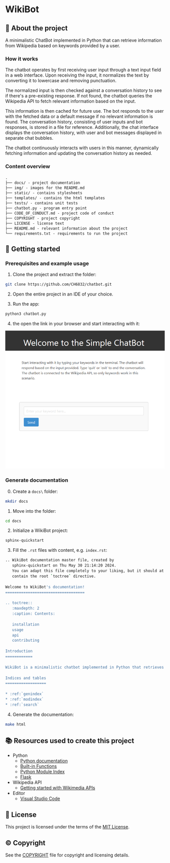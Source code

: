 # WikiBot

## :newspaper: About the project

A minimalistic ChatBot implemented in Python that can retrieve information from Wikipedia based on keywords provided by a user.

### How it works

The chatbot operates by first receiving user input through a text input field in a web interface. Upon receiving the input, it normalizes the text by converting it to lowercase and removing punctuation.

The normalized input is then checked against a conversation history to see if there's a pre-existing response. If not found, the chatbot queries the Wikipedia API to fetch relevant information based on the input.

This information is then cached for future use. The bot responds to the user with the fetched data or a default message if no relevant information is found. The conversation history, consisting of user inputs and bot responses, is stored in a file for reference. Additionally, the chat interface displays the conversation history, with user and bot messages displayed in separate chat bubbles.

The chatbot continuously interacts with users in this manner, dynamically fetching information and updating the conversation history as needed.

### Content overview

    .
    ├── docs/ - project documentation
    ├── img/ - images for the README.md
    ├── static/ - contains stylesheets
    ├── templates/ - contains the html templates
    ├── tests/ - contains unit tests
    ├── chatbot.py - program entry point
    ├── CODE_OF_CONDUCT.md - project code of conduct
    ├── COPYRIGHT - project copyright
    ├── LICENSE - license text
    ├── README.md - relevant information about the project
    └── requirements.txt - requirements to run the project

## :runner: Getting started

### Prerequisites and example usage

1. Clone the project and extract the folder:

```bash
git clone https://github.com/CH6832/chatbot.git
```

2. Open the entire project in an IDE of your choice.

3. Run the app:

```bash
python3 chatbot.py
```

4. the open the link in your browser and start interacting with it:

![Chatbot starting page](img/chatbot_webpage.png)

### Generate documentation

0. Create a `docs\` folder:

```sh
mkdir docs
```

1. Move into the folder:

```sh
cd docs
```

2. Initialize a WikiBot project:

```sh
sphinx-quickstart
```

3. Fill the `.rst` files with content, e.g. `index.rst`:

```sh
.. WikiBot documentation master file, created by
   sphinx-quickstart on Thu May 30 21:14:20 2024.
   You can adapt this file completely to your liking, but it should at least
   contain the root `toctree` directive.

Welcome to WikiBot's documentation!
===================================

.. toctree::
   :maxdepth: 2
   :caption: Contents:

   installation
   usage
   api
   contributing

Introduction
============

WikiBot is a minimalistic chatbot implemented in Python that retrieves information from Wikipedia based on keywords provided by a user. This bot uses Flask for the web interface and interacts with the Wikipedia API to fetch relevant data.

Indices and tables
==================

* :ref:`genindex`
* :ref:`modindex`
* :ref:`search`
```

4. Generate the documentation:

```sh
make html
```

## :books: Resources used to create this project

* Python
  * [Python documentation](https://docs.python.org/3/)
  * [Built-in Functions](https://docs.python.org/3/library/functions.html)
  * [Python Module Index](https://docs.python.org/3/py-modindex.html)
  * [Flask](https://flask.palletsprojects.com/en/3.0.x/)
* Wikipedia API
  * [Getting started with Wikimedia APIs](https://api.wikimedia.org/wiki/Getting_started_with_Wikimedia_APIs)
* Editor
  * [Visual Studio Code](https://code.visualstudio.com/)

## :bookmark: License

This project is licensed under the terms of the [MIT License](LICENSE).

## :copyright: Copyright

See the [COPYRIGHT](COPYRIGHT) file for copyright and licensing details.
